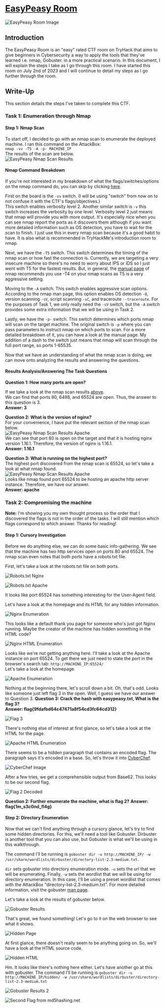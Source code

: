 # [EasyPeasy Room](https://tryhackme.com/room/easypeasyctf)
![EasyPeasy Room Image](/resources/easypeasy/EasyPeasy.png)
## Introduction
The EasyPeasy Room is an "easy" rated CTF room on TryHack that aims to give beginners in Cybersecurity a way to apply the tools that they've learned i.e. nmap, Gobuster. in a more practical scenario. In this document, I will explain the steps I take as I go through this room. I have started this room on July 2nd of 2023 and I will continue to detail my steps as I go further through the room.

## Write-Up
This section details the steps I've taken to complete this CTF.

### Task 1: Enumeration through Nmap
#### Step 1: Nmap Scan
To start off, I decided to go with an nmap scan to enumerate the deployed machine. I ran this command on the AttackBox:   
`nmap -vv -T5 -A -p- MACHINE_IP`  
The results of the scan are below.  
![EasyPeasy Nmap Scan Results](/resources/easypeasy/EasyPeasyNmapScan.png)
#### Nmap Command Breakdown
If you're not interested in my breakdown of what the flags/switches/options on the nmap command do, you can skip by clicking [here](https://github.com/RawBoeuf/thm-ctf-writeups/edit/main/EasyPeasy.md#results-analysisanswering-the-task-questions).

First on the board is the `-vv` switch. (I will be using "switch" from now on to not confuse it with the CTF's flags/objectives.)  
This switch enables verbosity level 2. Another similar switch is `-v` this switch increases the verbosity by one level. Verbosity level 2 just means that nmap will provide you with more output. It's especially nice when you can see nmap report the ports as it discovers them although if you want more detailed information such as OS detection, you have to wait for the scan to finish. I just use this in every nmap scan because it's a good habit to have. It is also what is recommended in TryHackMe's introduction room to nmap.  

Next, we have the `-T5` switch. This switch determines the timing of the nmap scan or how fast the connection is. Currently, we are targeting a very insecure machine so there's no need to worry about IPS or IDS so I just went with T5 for the fastest results. But, in general, the [manual page](https://linux.die.net/man/1/nmap) of nmap recommends you use -T4 on your nmap scans as T5 is a very aggressive setting.

Moving to the `-A` switch. This switch enables aggressive scan options. According to the nmap man page, this option enables OS detection `-O`, version scanning `-sV`, script scanning `-sC`, and traceroute `--traceroute`. For the purposes of Task 1, we only really need the `-sV` switch, but the `-A` switch provides some extra information that we will be using in Task 2.

Lastly, we have the `-p-` switch. This switch determines which ports nmap will scan on the target machine. The original switch is `-p` where you can pass parameters to instruct nmap on which ports to scan. For a more detailed breakdown of it, you can have a look at the manual page. My addition of a dash to the switch just means that nmap will scan through the full port range, so ports 1-65535.

Now that we have an understanding of what the nmap scan is doing, we can move onto analyzing the results and answering the questions.

#### Results Analysis/Answering The Task Questions
**Question 1: How many ports are open?**  

If we take a look at the nmap scan results [above](https://github.com/RawBoeuf/thm-ctf-writeups/edit/main/EasyPeasy.md#step-1-nmap-scan).   
We can find that ports 80, 6498, and 65524 are open. Thus, the answer to this question is 3.  
**Answer: 3**   

**Question 2: What is the version of nginx?**  
For your convenience, I have put the relevant section of the nmap scan below.  
 ![EasyPeasy Nmap Scan Results Apache](/resources/easypeasy/EasyPeasyNmapNginx.png)  
We can see that port 80 is open on the target and that it is hosting nginx version 1.16.1. Therefore, the version of nginx is 1.16.1.  
**Answer: 1.16.1**

**Question 3: What is running on the highest port?**  
The highest port discovered from the nmap scan is 65524, so let's take a look at what nmap found.  
![EasyPeasy Nmap Scan Results Apache](/resources/easypeasy/EasyPeasyNmapApache.png)  
Looks like nmap found port 65524 to be hosting an apache http server instance. Therefore, we have our answer.  
**Answer: apache**   

### Task 2: Compromising the machine  
**Note:** I'm showing you my own thought process so the order that I discovered the flags is not in the order of the tasks. I will still mention which flags correspond to which answer. Thanks for reading!
#### Step 1: Cursory Investigation
Before we do anything else, we can do some basic info-gathering. We see that the machine has two http services open on ports 80 and 65524. The nmap scan even notes that both ports have a robots.txt file.

First, let's take a look at the robots.txt file on both ports.  

![Robots.txt Nginx](/resources/easypeasy/EasyPeasyNginxRobotsTxt.png)  

![Robots.txt Apache](/resources/easypeasy/EasyPeasyApacheRobotsTxt.png)  

It looks like port 65524 has something interesting for the User-Agent field.

Let's have a look at the homepage and its HTML for any hidden information.  

![Nginx Enumeration](/resources/easypeasy/EasyPeasyNginxHomepage.png)  

This looks like a default thank you page for someone who's just got Nginx running. Maybe the creator of the machine has hidden something in the HTML code?  

![Nginx HTML Enumeration](/resources/easypeasy/EasyPeasyNginxHomepageHTML.png)   

Looks like we're not getting anything here. I'll take a look at the Apache instance on port 65524. To get there we just need to state the port in the browser's search tab: ``http://MACHINE_IP:65524/``  
Let's take a look at the homepage.  

![Apache Enumeration](/resources/easypeasy/EasyPeasyApacheHomepage.png)  

Nothing at the beginning there, let's scroll down a bit. Oh, that's odd. Looks like someone just left flag 3 in the open. Well, I guess we have our answer to Question 3.
**Question 3: Crack the hash with easypeasy.txt, What is the flag 3?**  
**Answer: flag{9fdafbd64c47471a8f54cd3fc64cd312}**  
  
![Flag 3](/resources/easypeasy/EasyPeasyFlag3.png)  

There's nothing else of interest at first glance, so let's take a look at the HTML for the page.  

![Apache HTML Enumeration](/resources/easypeasy/EasyPeasyApacheHomepageHTML.png)  

There seems to be a hidden paragraph that contains an encoded flag. The paragraph says it's encoded in a base. So, let's throw it into [CyberChef](https://cyberchef.org/).   

![CyberChef Image](/resources/easypeasy/CyberChef.png)  

After a few tries, we get a comprehensible output from Base62. This looks to be our second flag.

![Flag 2 Decoded](/resources/easypeasy/EasyPeasyFlag2.png)  

**Question 2: Further enumerate the machine, what is flag 2?**
**Answer: flag{1m_s3c0nd_fl4g}**

#### Step 2: Directory Enumeration  
Now that we can't find anything through a cursory glance, let's try to find some hidden directories. For this, we'll need a tool like Gobuster. Dirbuster is another tool that you can also use, but Gobuster is what we'll be using in this walkthrough.  

The command I'll be running is `gobuster dir -u http://MACHINE_IP/ -w /usr/share/wordlists/dirbuster/directory-list-2.3-medium.txt`.  

`dir` sets gobuster into directory enumeration mode. `-u` sets the url that we will be enumerating. Finally, `-w` sets the wordlist that we will be using for directory enumeration. In this case, I'll be using a preset wordlist that comes with the AttackBox "directory-list-2.3-medium.txt". For more detailed information, visit the gobuster [man page](https://www.kali.org/tools/gobuster/).  

Let's take a look at the results of gobuster below.  

![Gobuster Results](/resources/easypeasy/GobusterNginxResults1.png)  

That's great, we found something! Let's go to it on the web browser to see what it shows.  

![Hidden Page](/resources/easypeasy/EasyPeasyHidden.png)   

At first glance, there doesn't really seem to be anything going on. So, we'll have a look at the HTML source code.

![Hidden HTML](/resources/easypeasy/EasyPeasyHiddenHTML.png)

Hm. It looks like there's nothing here either. Let's have another go at this with gobuster. The command I'll be running is `gobuster dir -u http://MACHINE_IP/hidden/ -w /usr/share/wordlists/dirbuster/directory-list-2.3-medium.txt`  

![Gobuster Results 2](/resources/easypeasy/)

![Second Flag from md5hashing.net](/resources/easypeasy/EasyPeasySecondFlag.png)   
